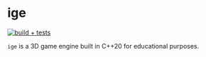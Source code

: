 # ige

[![build + tests](https://github.com/nasso/ige/actions/workflows/ci.yml/badge.svg)](https://github.com/nasso/ige/actions/workflows/ci.yml)

`ige` is a 3D game engine built in C++20 for educational purposes.
